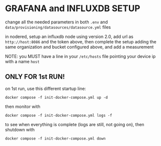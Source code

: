 # GRAFANA and INFLUXDB SETUP

change all the needed parameters in both `.env` and `data/provisioning/datasources/datasource.yml` files

in nodered, setup an influxdb node using version 2.0, add url as `http://host:8086` and the token above, then complete the setup adding the same organization and bucket configured above, and add a measurement

NOTE: you MUST have a line in your `/etc/hosts` file pointing your device ip with a name `host`

## ONLY FOR 1st RUN!

on 1st run, use this different startup line:

    docker compose -f init-docker-compose.yml up -d

then monitor with

    docker compose -f init-docker-compose.yml logs -f

to see when everything is complete (logs are still, not going on), then shutdown with

    docker compose -f init-docker-compose.yml down
